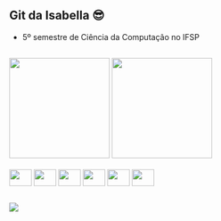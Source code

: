 ## Git da Isabella 😎

- 5º semestre de Ciência da Computação no IFSP

##

<div>
  <img = height="180em" src="https://github-readme-stats.vercel.app/api/top-langs/?username=isabellabsouza&layout=compact&theme=synthwave"/>
  <img = height="180em" src="https://github-readme-stats.vercel.app/api?username=isabellabsouza&show_icons=true&theme=synthwave"/>
</div>


<div style="display: inline_block"><br>
  <img align="center" height="30" width="40" src="https://cdn.jsdelivr.net/gh/devicons/devicon/icons/java/java-original.svg">
  <img align="center" height="30" width="40" src="https://cdn.jsdelivr.net/gh/devicons/devicon/icons/c/c-original.svg">
  <img align="center" height="30" width="40" src="https://cdn.jsdelivr.net/gh/devicons/devicon/icons/html5/html5-original.svg">
  <img align="center" height="30" width="40" src="https://cdn.jsdelivr.net/gh/devicons/devicon/icons/css3/css3-original.svg">
  <img align="center" height="30" width="40" src="https://cdn.jsdelivr.net/gh/devicons/devicon/icons/postgresql/postgresql-original.svg">
  <img align="center" height="30" width="40" src="https://cdn.jsdelivr.net/gh/devicons/devicon/icons/mongodb/mongodb-original.svg">
</div>

##

<div>
  <a href="https://www.linkedin.com/in/isabella-bicudo-de-souza-1879141bb/" target="_blank"><img src="https://img.shields.io/badge/LinkedIn-0077B5?style=for-the-badge&logo=linkedin&logoColor=white" target="_blank"></a>
</div>

<!--

DUVIDAS>>
https://github.com/anuraghazra/github-readme-stats/blob/master/readme.md#deploy-on-your-own-vercel-instance
<div>
  <a href="https://www.linkedin.com/in/isabella-bicudo-de-souza-1879141bb/" target="_blank"><img src="https://img.shields.io/badge/LinkedIn-0077B5?style=for-the-badge&logo=linkedin&logoColor=white" target="_blank"></a>
</div>
**isabellabsouza/isabellabsouza** is a ✨ _special_ ✨ repository because its `README.md` (this file) appears on your GitHub profile.

Here are some ideas to get you started:

- 🔭 I’m currently working on ...
- 🌱 I’m currently learning ...
- 👯 I’m looking to collaborate on ...
- 🤔 I’m looking for help with ...
- 💬 Ask me about ...
- 📫 How to reach me: ...
- 😄 Pronouns: ...
- ⚡ Fun fact: ...
-->
